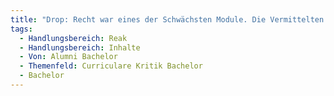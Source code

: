 ```yaml
---
title: "Drop: Recht war eines der Schwächsten Module. Die Vermittelten Inhalte schienen teilweise Veraltet und aktuelle, relevante Inhalte wurden ausgelassen."
tags:
  - Handlungsbereich: Reak
  - Handlungsbereich: Inhalte
  - Von: Alumni Bachelor
  - Themenfeld: Curriculare Kritik Bachelor
  - Bachelor
---
```

